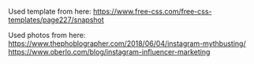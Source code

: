 Used template from here: https://www.free-css.com/free-css-templates/page227/snapshot

Used photos from here: https://www.thephoblographer.com/2018/06/04/instagram-mythbusting/
https://www.oberlo.com/blog/instagram-influencer-marketing
